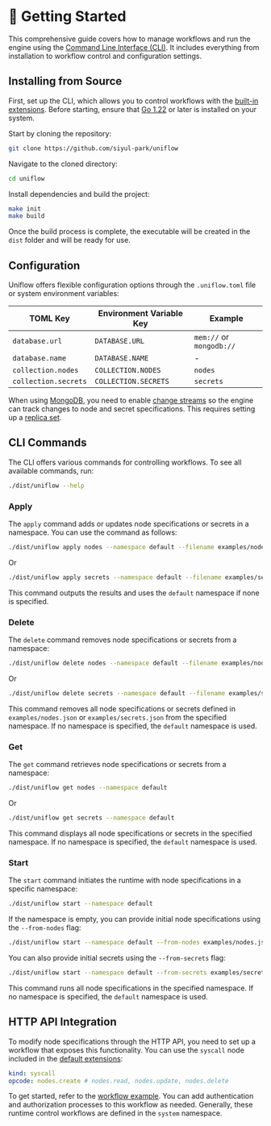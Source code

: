 # 🚀 Getting Started

This comprehensive guide covers how to manage workflows and run the engine using the [Command Line Interface (CLI)](../cmd/README.md). It includes everything from installation to workflow control and configuration settings.

## Installing from Source

First, set up the CLI, which allows you to control workflows with the [built-in extensions](../ext/README.md). Before starting, ensure that [Go 1.22](https://go.dev/doc/install) or later is installed on your system.

Start by cloning the repository:

```sh
git clone https://github.com/siyul-park/uniflow
```

Navigate to the cloned directory:

```sh
cd uniflow
```

Install dependencies and build the project:

```sh
make init
make build
```

Once the build process is complete, the executable will be created in the `dist` folder and will be ready for use.

## Configuration

Uniflow offers flexible configuration options through the `.uniflow.toml` file or system environment variables:

| TOML Key             | Environment Variable Key | Example                    |
|----------------------|--------------------------|----------------------------|
| `database.url`       | `DATABASE.URL`           | `mem://` or `mongodb://`   |
| `database.name`      | `DATABASE.NAME`          | -                          |
| `collection.nodes`   | `COLLECTION.NODES`       | `nodes`                    |
| `collection.secrets` | `COLLECTION.SECRETS`     | `secrets`                  |

When using [MongoDB](https://www.mongodb.com/), you need to enable [change streams](https://www.mongodb.com/docs/manual/changeStreams/) so the engine can track changes to node and secret specifications. This requires setting up a [replica set](https://www.mongodb.com/docs/manual/replication/).

## CLI Commands

The CLI offers various commands for controlling workflows. To see all available commands, run:

```sh
./dist/uniflow --help
```

### Apply

The `apply` command adds or updates node specifications or secrets in a namespace. You can use the command as follows:

```sh
./dist/uniflow apply nodes --namespace default --filename examples/nodes.json
```

Or

```sh
./dist/uniflow apply secrets --namespace default --filename examples/secrets.json
```

This command outputs the results and uses the `default` namespace if none is specified.

### Delete

The `delete` command removes node specifications or secrets from a namespace:

```sh
./dist/uniflow delete nodes --namespace default --filename examples/nodes.json
```

Or

```sh
./dist/uniflow delete secrets --namespace default --filename examples/secrets.json
```

This command removes all node specifications or secrets defined in `examples/nodes.json` or `examples/secrets.json` from the specified namespace. If no namespace is specified, the `default` namespace is used.

### Get

The `get` command retrieves node specifications or secrets from a namespace:

```sh
./dist/uniflow get nodes --namespace default
```

Or

```sh
./dist/uniflow get secrets --namespace default
```

This command displays all node specifications or secrets in the specified namespace. If no namespace is specified, the `default` namespace is used.

### Start

The `start` command initiates the runtime with node specifications in a specific namespace:

```sh
./dist/uniflow start --namespace default
```

If the namespace is empty, you can provide initial node specifications using the `--from-nodes` flag:

```sh
./dist/uniflow start --namespace default --from-nodes examples/nodes.json
```

You can also provide initial secrets using the `--from-secrets` flag:

```sh
./dist/uniflow start --namespace default --from-secrets examples/secrets.json
```

This command runs all node specifications in the specified namespace. If no namespace is specified, the `default` namespace is used.

## HTTP API Integration

To modify node specifications through the HTTP API, you need to set up a workflow that exposes this functionality. You can use the `syscall` node included in the [default extensions](../ext/README.md):

```yaml
kind: syscall
opcode: nodes.create # nodes.read, nodes.update, nodes.delete
```

To get started, refer to the [workflow example](../examples/system.yaml). You can add authentication and authorization processes to this workflow as needed. Generally, these runtime control workflows are defined in the `system` namespace.
